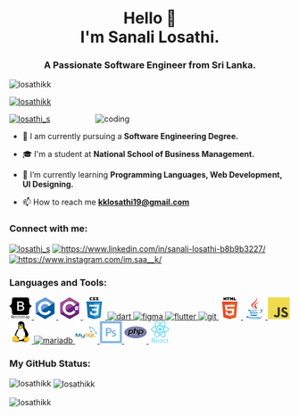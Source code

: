 <h1 align="center"> Hello 👋<br> I'm Sanali Losathi. </h1>
<h3 align="center">A Passionate Software Engineer from Sri Lanka.</h3>

<p align="left"> <img src="https://komarev.com/ghpvc/?username=losathikk&label=Profile%20views&color=0e75b6&style=flat" alt="losathikk" /> </p>

<p align="left"> <a href="https://github.com/ryo-ma/github-profile-trophy"><img src="https://github-profile-trophy.vercel.app/?username=losathikk" alt="losathikk" /></a> </p>

<img align="right" alt="coding" width="350" src="https://media.tenor.com/S59bPkT0pqcAAAAC/programming.gif)">

<p align="left"> <a href="https://twitter.com/losathi_s" target="blank"><img src="https://img.shields.io/twitter/follow/losathi_s?logo=twitter&style=for-the-badge" alt="losathi_s" /></a> </p>

- 🔭 I am currently pursuing a **Software Engineering Degree.**

- 🎓 I'm a student at **National School of Business Management.**

- 🌱 I’m currently learning **Programming Languages, Web Development, UI Designing.**

- 📫 How to reach me **kklosathi19@gmail.com**

<h3 align="left"> <strong>Connect with me:</strong> </h3>
<p align="left">
<a href="https://twitter.com/losathi_s" target="blank"><img align="center" src="https://raw.githubusercontent.com/rahuldkjain/github-profile-readme-generator/master/src/images/icons/Social/twitter.svg" alt="losathi_s" height="30" width="40" /></a>
<a href="https://linkedin.com/in/https://www.linkedin.com/in/sanali-losathi-b8b9b3227/" target="blank"><img align="center" src="https://raw.githubusercontent.com/rahuldkjain/github-profile-readme-generator/master/src/images/icons/Social/linked-in-alt.svg" alt="https://www.linkedin.com/in/sanali-losathi-b8b9b3227/" height="30" width="40" /></a>
<a href="https://instagram.com/https://www.instagram.com/im.saa__k/" target="blank"><img align="center" src="https://raw.githubusercontent.com/rahuldkjain/github-profile-readme-generator/master/src/images/icons/Social/instagram.svg" alt="https://www.instagram.com/im.saa__k/" height="30" width="40" /></a>
</p>

<h3 align="left">Languages and Tools:</h3>
<p align="left"> <a href="https://getbootstrap.com" target="_blank" rel="noreferrer"> <img src="https://raw.githubusercontent.com/devicons/devicon/master/icons/bootstrap/bootstrap-plain-wordmark.svg" alt="bootstrap" width="40" height="40"/> </a> <a href="https://www.cprogramming.com/" target="_blank" rel="noreferrer"> <img src="https://raw.githubusercontent.com/devicons/devicon/master/icons/c/c-original.svg" alt="c" width="40" height="40"/> </a> <a href="https://www.w3schools.com/cs/" target="_blank" rel="noreferrer"> <img src="https://raw.githubusercontent.com/devicons/devicon/master/icons/csharp/csharp-original.svg" alt="csharp" width="40" height="40"/> </a> <a href="https://www.w3schools.com/css/" target="_blank" rel="noreferrer"> <img src="https://raw.githubusercontent.com/devicons/devicon/master/icons/css3/css3-original-wordmark.svg" alt="css3" width="40" height="40"/> </a> <a href="https://dart.dev" target="_blank" rel="noreferrer"> <img src="https://www.vectorlogo.zone/logos/dartlang/dartlang-icon.svg" alt="dart" width="40" height="40"/> </a> <a href="https://www.figma.com/" target="_blank" rel="noreferrer"> <img src="https://www.vectorlogo.zone/logos/figma/figma-icon.svg" alt="figma" width="40" height="40"/> </a> <a href="https://flutter.dev" target="_blank" rel="noreferrer"> <img src="https://www.vectorlogo.zone/logos/flutterio/flutterio-icon.svg" alt="flutter" width="40" height="40"/> </a> <a href="https://git-scm.com/" target="_blank" rel="noreferrer"> <img src="https://www.vectorlogo.zone/logos/git-scm/git-scm-icon.svg" alt="git" width="40" height="40"/> </a> <a href="https://www.w3.org/html/" target="_blank" rel="noreferrer"> <img src="https://raw.githubusercontent.com/devicons/devicon/master/icons/html5/html5-original-wordmark.svg" alt="html5" width="40" height="40"/> </a> <a href="https://www.java.com" target="_blank" rel="noreferrer"> <img src="https://raw.githubusercontent.com/devicons/devicon/master/icons/java/java-original.svg" alt="java" width="40" height="40"/> </a> <a href="https://developer.mozilla.org/en-US/docs/Web/JavaScript" target="_blank" rel="noreferrer"> <img src="https://raw.githubusercontent.com/devicons/devicon/master/icons/javascript/javascript-original.svg" alt="javascript" width="40" height="40"/> </a> <a href="https://www.linux.org/" target="_blank" rel="noreferrer"> <img src="https://raw.githubusercontent.com/devicons/devicon/master/icons/linux/linux-original.svg" alt="linux" width="40" height="40"/> </a> <a href="https://mariadb.org/" target="_blank" rel="noreferrer"> <img src="https://www.vectorlogo.zone/logos/mariadb/mariadb-icon.svg" alt="mariadb" width="40" height="40"/> </a> <a href="https://www.mysql.com/" target="_blank" rel="noreferrer"> <img src="https://raw.githubusercontent.com/devicons/devicon/master/icons/mysql/mysql-original-wordmark.svg" alt="mysql" width="40" height="40"/> </a> <a href="https://www.photoshop.com/en" target="_blank" rel="noreferrer"> <img src="https://raw.githubusercontent.com/devicons/devicon/master/icons/photoshop/photoshop-line.svg" alt="photoshop" width="40" height="40"/> </a> <a href="https://www.php.net" target="_blank" rel="noreferrer"> <img src="https://raw.githubusercontent.com/devicons/devicon/master/icons/php/php-original.svg" alt="php" width="40" height="40"/> </a> <a href="https://reactjs.org/" target="_blank" rel="noreferrer"> <img src="https://raw.githubusercontent.com/devicons/devicon/master/icons/react/react-original-wordmark.svg" alt="react" width="40" height="40"/> </a> </p>

<h3 align="left">My GitHub Status:</h3>

<p><img align="left" src="https://github-readme-stats.vercel.app/api/top-langs?username=losathikk&show_icons=true&locale=en&layout=compact" alt="losathikk" /></p>

<p>&nbsp;<img align="center" src="https://github-readme-stats.vercel.app/api?username=losathikk&show_icons=true&locale=en" alt="losathikk" /></p>

<p><img align="center" src="https://github-readme-streak-stats.herokuapp.com/?user=losathikk&" alt="losathikk" /></p>
